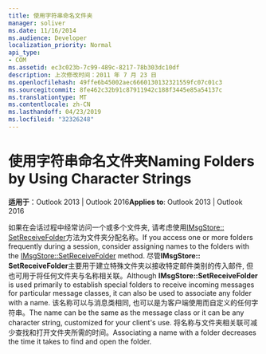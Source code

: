 ```yaml
---
title: 使用字符串命名文件夹
manager: soliver
ms.date: 11/16/2014
ms.audience: Developer
localization_priority: Normal
api_type:
- COM
ms.assetid: ec3c023b-7c99-489c-8217-78b303dc10df
description: 上次修改时间：2011 年 7 月 23 日
ms.openlocfilehash: 49ffe6b45002aec6660130132321559fc07c01c3
ms.sourcegitcommit: 8fe462c32b91c87911942c188f3445e85a54137c
ms.translationtype: MT
ms.contentlocale: zh-CN
ms.lasthandoff: 04/23/2019
ms.locfileid: "32326248"
---
```

# <a name="naming-folders-by-using-character-strings"></a><span data-ttu-id="3b03b-103">使用字符串命名文件夹</span><span class="sxs-lookup"><span data-stu-id="3b03b-103">Naming Folders by Using Character Strings</span></span>

  
  
<span data-ttu-id="3b03b-104">**适用于**：Outlook 2013 | Outlook 2016</span><span class="sxs-lookup"><span data-stu-id="3b03b-104">**Applies to**: Outlook 2013 | Outlook 2016</span></span> 
  
<span data-ttu-id="3b03b-105">如果在会话过程中经常访问一个或多个文件夹, 请考虑使用[IMsgStore:: SetReceiveFolder](imsgstore-setreceivefolder.md)方法为文件夹分配名称。</span><span class="sxs-lookup"><span data-stu-id="3b03b-105">If you access one or more folders frequently during a session, consider assigning names to the folders with the [IMsgStore::SetReceiveFolder](imsgstore-setreceivefolder.md) method.</span></span> <span data-ttu-id="3b03b-106">尽管**IMsgStore:: SetReceiveFolder**主要用于建立特殊文件夹以接收特定邮件类别的传入邮件, 但也可用于将任何文件夹与名称相关联。</span><span class="sxs-lookup"><span data-stu-id="3b03b-106">Although **IMsgStore::SetReceiveFolder** is used primarily to establish special folders to receive incoming messages for particular message classes, it can also be used to associate any folder with a name.</span></span> <span data-ttu-id="3b03b-107">该名称可以与消息类相同, 也可以是为客户端使用而自定义的任何字符串。</span><span class="sxs-lookup"><span data-stu-id="3b03b-107">The name can be the same as the message class or it can be any character string, customized for your client's use.</span></span> <span data-ttu-id="3b03b-108">将名称与文件夹相关联可减少查找和打开文件夹所需的时间。</span><span class="sxs-lookup"><span data-stu-id="3b03b-108">Associating a name with a folder decreases the time it takes to find and open the folder.</span></span> 
  

